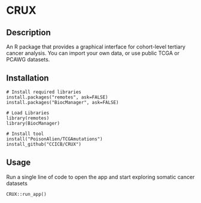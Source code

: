 # CRUX

## Description
An R package that provides a graphical interface for cohort-level tertiary cancer analysis. 
You can import your own data, or use public TCGA or PCAWG datasets.


## Installation

```
# Install required libraries
install.packages("remotes", ask=FALSE)
install.packages("BiocManager", ask=FALSE)

# Load Libraries
library(remotes)
library(BiocManager)

# Install tool
install("PoisonAlien/TCGAmutations")
install_github("CCICB/CRUX")
```

## Usage

Run a single line of code to open the app and start exploring somatic cancer datasets
```
CRUX::run_app()
```
